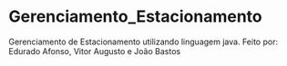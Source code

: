 # Gerenciamento_Estacionamento
Gerenciamento de Estacionamento utilizando linguagem java.
Feito por: Edurado Afonso, Vitor Augusto e João Bastos

